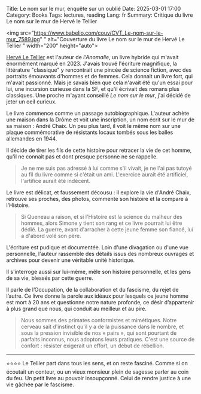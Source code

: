 Title: Le nom sur le mur, enquête sur un oublié
Date: 2025-03-01 17:00
Category: Books
Tags: lectures, reading
Lang: fr
Summary: Critique du livre Le nom sur le mur de Hervé le Tellier

<img src="https://www.babelio.com/couv/CVT_Le-nom-sur-le-mur_7589.jpg"
" alt="Couverture du livre Le nom sur le mur de Hervé Le Tellier
" width="200" height="auto">

[Hervé Le Tellier](https://fr.wikipedia.org/wiki/Herv%C3%A9_Le_Tellier) est l'auteur de _l'Anomalie_, un livre hybride qui m'avait énormément marqué en 2023. J'avais trouvé l'écriture magnifique, la littérature "classique" y rencontrait une pincée de science fiction, avec des portraits émouvants d'hommes et de femmes. Cela donnait un livre fort, qui m'avait passionné. Mais je savais bien que cela n'avait été qu'un essai pour lui, une incursion curieuse dans la SF, et qu'il écrivait des romans plus classiques. Une proche m'ayant conseillé _Le nom sur le mur_, j'ai décidé de jeter un oeil curieux.

Le livre commence comme un passage autobiographique. L'auteur achète une maison dans la Drôme et voit une inscription, un nom écrit sur le mur de sa maison : André Chaix. Un peu plus tard, il voit le même nom sur une plaque commémorative de résistants locaux tombés sous les balles allemandes en 1944.

Il décide de tirer les fils de cette histoire pour retracer la vie de cet homme, qu'il ne connait pas et dont presque personne ne se rappelle.

> Je ne me suis pas adressé à lui comme s'il vivait, je ne l'ai pas tutoyé au fil du livre comme si c'était un ami. L'exercice aurait été artificiel, l'artifice aurait été indécent.

Le livre est délicat, et faussement décousu : il explore la vie d'André Chaix, retrouve ses proches, des photos, commente son histoire et la compare à l'Histoire.

> Si Queneau a raison, et si l'Histoire est la science du malheur des hommes, alors Simone y tient son rang et ce livre pourrait lui être dédié. La guerre, avant d'arracher à cette jeune femme son fiancé, lui a d'abord volé son père.

L'écriture est pudique et documentée. Loin d'une divagation ou d'une vue personnelle, l'auteur rassemble des détails issus des nombreux ouvrages et archives pour devenir une véritable unité historique.

Il s'interroge aussi sur lui-même, mêle son histoire personnelle, et les gens de sa vie, blessés par cette guerre.

Il parle de l’Occupation, de la collaboration et du fascisme, du rejet de l’autre. Ce livre donne la parole aux idéaux pour lesquels ce jeune homme est mort à 20 ans et questionne notre nature profonde, ce désir d’appartenir à plus grand que nous, qui conduit au meilleur et au pire.

> Nous sommes des primates conformistes et mimétiques. Notre cerveau sait d'instinct qu'il y a de la puissance dans le nombre, et sous la pression invisible de nos « pairs », qui sont pourtant de parfaits inconnus, nous adoptons leurs pratiques. C'est une source de confort : résister exigerait un effort, un début de rébellion.

---

⭐⭐⭐⭐ Le Tellier part dans tous les sens, et on reste fasciné. Comme si on écoutait un conteur, ou un vieux monsieur plein de sagesse parler au coin du feu. Un petit livre au pouvoir insoupçonné. Celui de rendre justice à une vie gâchée par le fascisme.
